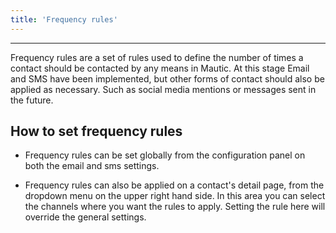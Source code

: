 ```yaml
---
title: 'Frequency rules'
---
```


---
Frequency rules are a set of rules used to define the number of times a contact should be contacted by any means in Mautic. At this stage Email and SMS have been implemented, but other forms of contact should also be applied as necessary. Such as social media mentions or messages sent in the future.

## How to set frequency rules

- Frequency rules can be set globally from the configuration panel on both the email and sms settings.

- Frequency rules can also be applied on a contact's detail page, from the dropdown menu on the upper right hand side. In this area you can select the channels where you want the rules to apply. Setting the rule here will override the general settings.

